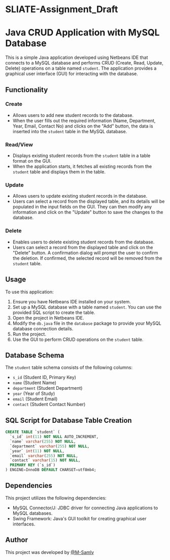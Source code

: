 # SLIATE-Assignment_Draft

# Java CRUD Application with MySQL Database

This is a simple Java application developed using Netbeans IDE that connects to a MySQL database and performs CRUD (Create, Read, Update, Delete) operations on a table named `student`. The application provides a graphical user interface (GUI) for interacting with the database.

## Functionality

### Create
- Allows users to add new student records to the database.
- When the user fills out the required information (Name, Department, Year, Email, Contact No) and clicks on the "Add" button, the data is inserted into the `student` table in the MySQL database.

### Read/View
- Displays existing student records from the `student` table in a table format on the GUI.
- When the application starts, it fetches all existing records from the `student` table and displays them in the table.

### Update
- Allows users to update existing student records in the database.
- Users can select a record from the displayed table, and its details will be populated in the input fields on the GUI. They can then modify any information and click on the "Update" button to save the changes to the database.

### Delete
- Enables users to delete existing student records from the database.
- Users can select a record from the displayed table and click on the "Delete" button. A confirmation dialog will prompt the user to confirm the deletion. If confirmed, the selected record will be removed from the `student` table.

## Usage

To use this application:

1. Ensure you have Netbeans IDE installed on your system.
2. Set up a MySQL database with a table named `student`. You can use the provided SQL script to create the table.
3. Open the project in Netbeans IDE.
4. Modify the `db.java` file in the `database` package to provide your MySQL database connection details.
5. Run the project.
6. Use the GUI to perform CRUD operations on the `student` table.

## Database Schema

The `student` table schema consists of the following columns:

- `s_id` (Student ID, Primary Key)
- `name` (Student Name)
- `department` (Student Department)
- `year` (Year of Study)
- `email` (Student Email)
- `contact` (Student Contact Number)

## SQL Script for Database Table Creation

```sql
CREATE TABLE `student` (
  `s_id` int(11) NOT NULL AUTO_INCREMENT,
  `name` varchar(255) NOT NULL,
  `department` varchar(255) NOT NULL,
  `year` int(11) NOT NULL,
  `email` varchar(255) NOT NULL,
  `contact` varchar(15) NOT NULL,
  PRIMARY KEY (`s_id`)
) ENGINE=InnoDB DEFAULT CHARSET=utf8mb4;
```

## Dependencies

This project utilizes the following dependencies:

- MySQL Connector/J: JDBC driver for connecting Java applications to MySQL databases.
- Swing Framework: Java's GUI toolkit for creating graphical user interfaces.

## Author

This project was developed by [@M-Samly](https://github.com/M-Samly)
